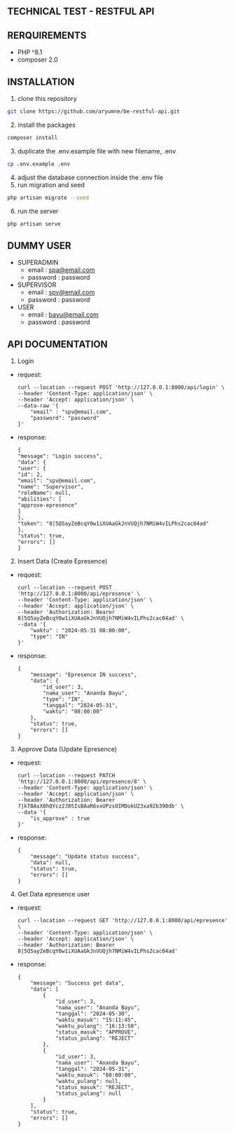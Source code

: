 ## TECHNICAL TEST - RESTFUL API

## RERQUIREMENTS

-   PHP ^8.1
-   composer 2.0

## INSTALLATION

1. clone this repository

```sh
git clone https://github.com/aryumne/be-restful-api.git
```

2. install the packages

```sh
composer install
```

3. duplicate the .env.example file with new filename, .env

```sh
cp .env.example .env
```

4. adjust the database connection inside the .env file
5. run migration and seed

```sh
php artisan migrate --seed
```

6. run the server

```sh
php artisan serve
```

## DUMMY USER

-   SUPERADMIN
    -   email : spa@email.com
    -   password : password
-   SUPERVISOR
    -   email : spv@email.com
    -   password : password
-   USER
    -   email : bayu@email.com
    -   password : password

## API DOCUMENTATION

1. Login

-   request:
    ```
    curl --location --request POST 'http://127.0.0.1:8000/api/login' \
    --header 'Content-Type: application/json' \
    --header 'Accept: application/json' \
    --data-raw '{
        "email" : "spv@email.com",
        "password": "password"
    }'
    ```
-   response:
    ```
    {
    "message": "Login success",
    "data": {
    "user": {
    "id": 2,
    "email": "spv@email.com",
    "name": "Supervisor",
    "roleName": null,
    "abilities": [
    "approve-epresence"
    ]
    },
    "token": "8|5Q5ayZeBcqY0w1iXUAaGkJnVUQjh7NMiW4vILPhs2cac04ad"
    },
    "status": true,
    "errors": []
    }
    ```

2. Insert Data (Create Epresence)

-   request:

    ```
    curl --location --request POST 'http://127.0.0.1:8000/api/epresence' \
    --header 'Content-Type: application/json' \
    --header 'Accept: application/json' \
    --header 'Authorization: Bearer 8|5Q5ayZeBcqY0w1iXUAaGkJnVUQjh7NMiW4vILPhs2cac04ad' \
    --data '{
        "waktu" : "2024-05-31 08:00:00",
        "type": "IN"
    }'
    ```

-   response:

    ```
    {
        "message": "Epresence IN success",
        "data": {
            "id_user": 3,
            "nama_user": "Ananda Bayu",
            "type": "IN",
            "tanggal": "2024-05-31",
            "waktu": "08:00:00"
        },
        "status": true,
        "errors": []
    }
    ```

3. Approve Data (Update Epresence)

-   request:

    ```
    curl --location --request PATCH 'http://127.0.0.1:8000/api/epresence/8' \
    --header 'Content-Type: application/json' \
    --header 'Accept: application/json' \
    --header 'Authorization: Bearer 7|kTBAxX8hQYcz2J05IsBAaR6vxUPzsOIMDokUZ3xa92b390db' \
    --data '{
        "is_approve" : true
    }'
    ```

-   response:

    ```
    {
        "message": "Update status success",
        "data": null,
        "status": true,
        "errors": []
    }
    ```

4. Get Data epresence user

-   request:

    ```
    curl --location --request GET 'http://127.0.0.1:8000/api/epresence' \
    --header 'Content-Type: application/json' \
    --header 'Accept: application/json' \
    --header 'Authorization: Bearer 8|5Q5ayZeBcqY0w1iXUAaGkJnVUQjh7NMiW4vILPhs2cac04ad'
    ```

-   response:

    ```
    {
        "message": "Success get data",
        "data": [
            {
                "id_user": 3,
                "nama_user": "Ananda Bayu",
                "tanggal": "2024-05-30",
                "waktu_masuk": "15:11:45",
                "waktu_pulang": "16:13:50",
                "status_masuk": "APPROVE",
                "status_pulang": "REJECT"
            },
            {
                "id_user": 3,
                "nama_user": "Ananda Bayu",
                "tanggal": "2024-05-31",
                "waktu_masuk": "08:00:00",
                "waktu_pulang": null,
                "status_masuk": "REJECT",
                "status_pulang": null
            }
        ],
        "status": true,
        "errors": []
    }
    ```
